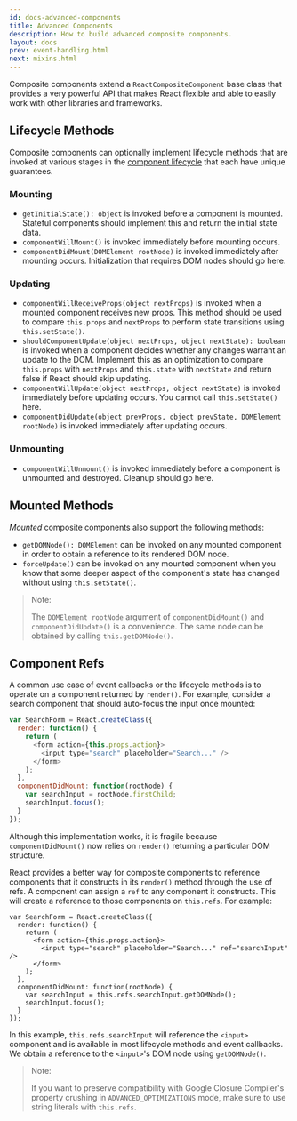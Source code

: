 ```yaml
---
id: docs-advanced-components
title: Advanced Components
description: How to build advanced composite components.
layout: docs
prev: event-handling.html
next: mixins.html
---
```


Composite components extend a `ReactCompositeComponent` base class that provides
a very powerful API that makes React flexible and able to easily work with other
libraries and frameworks.

## Lifecycle Methods

Composite components can optionally implement lifecycle methods that are invoked
at various stages in the [component lifecycle](component-lifecycle.html) that
each have unique guarantees.

### Mounting

 - `getInitialState(): object` is invoked before a component is mounted.
   Stateful components should implement this and return the initial state data.
 - `componentWillMount()` is invoked immediately before mounting occurs.
 - `componentDidMount(DOMElement rootNode)` is invoked immediately after
   mounting occurs. Initialization that requires DOM nodes should go here.

### Updating

 - `componentWillReceiveProps(object nextProps)` is invoked when a mounted
   component receives new props. This method should be used to compare
   `this.props` and `nextProps` to perform state transitions using
   `this.setState()`.
 - `shouldComponentUpdate(object nextProps, object nextState): boolean` is
   invoked when a component decides whether any changes warrant an update to the
   DOM. Implement this as an optimization to compare `this.props` with
   `nextProps` and `this.state` with `nextState` and return false if React
   should skip updating.
 - `componentWillUpdate(object nextProps, object nextState)` is invoked
   immediately before updating occurs. You cannot call `this.setState()` here.
 - `componentDidUpdate(object prevProps, object prevState, DOMElement rootNode)`
   is invoked immediately after updating occurs.

### Unmounting

 - `componentWillUnmount()` is invoked immediately before a component is
   unmounted and destroyed. Cleanup should go here.

## Mounted Methods

_Mounted_ composite components also support the following methods:

 - `getDOMNode(): DOMElement` can be invoked on any mounted component in order
   to obtain a reference to its rendered DOM node.
 - `forceUpdate()` can be invoked on any mounted component when you know that
   some deeper aspect of the component's state has changed without using
   `this.setState()`.

> Note:
>
> The `DOMElement rootNode` argument of `componentDidMount()` and
> `componentDidUpdate()` is a convenience. The same node can be obtained by
> calling `this.getDOMNode()`.

## Component Refs

A common use case of event callbacks or the lifecycle methods is to operate on a
component returned by `render()`. For example, consider a search component that
should auto-focus the input once mounted:

```javascript
var SearchForm = React.createClass({
  render: function() {
    return (
      <form action={this.props.action}>
        <input type="search" placeholder="Search..." />
      </form>
    );
  },
  componentDidMount: function(rootNode) {
    var searchInput = rootNode.firstChild;
    searchInput.focus();
  }
});
```

Although this implementation works, it is fragile because `componentDidMount()`
now relies on `render()` returning a particular DOM structure.

React provides a better way for composite components to reference components
that it constructs in its `render()` method through the use of refs. A component
can assign a `ref` to any component it constructs. This will create a reference
to those components on `this.refs`. For example:

```javascript{5,10}
var SearchForm = React.createClass({
  render: function() {
    return (
      <form action={this.props.action}>
        <input type="search" placeholder="Search..." ref="searchInput" />
      </form>
    );
  },
  componentDidMount: function(rootNode) {
    var searchInput = this.refs.searchInput.getDOMNode();
    searchInput.focus();
  }
});
```

In this example, `this.refs.searchInput` will reference the `<input>` component
and is available in most lifecycle methods and event callbacks. We obtain a
reference to the `<input>`'s DOM node using `getDOMNode()`.

> Note:
>
> If you want to preserve compatibility with Google Closure Compiler's
> property crushing in `ADVANCED_OPTIMIZATIONS` mode, make sure to use string
> literals with `this.refs`.
